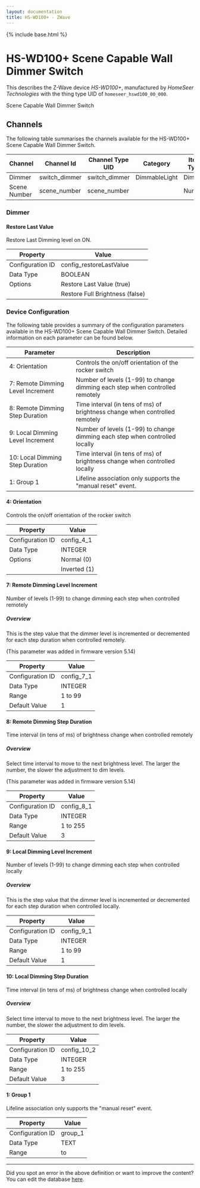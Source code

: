 ```yaml
---
layout: documentation
title: HS-WD100+ - ZWave
---
```


{% include base.html %}

# HS-WD100+ Scene Capable Wall Dimmer Switch

This describes the Z-Wave device *HS-WD100+*, manufactured by *HomeSeer Technologies* with the thing type UID of ```homeseer_hswd100_00_000```. 

Scene Capable Wall Dimmer Switch


## Channels
The following table summarises the channels available for the HS-WD100+ Scene Capable Wall Dimmer Switch.

| Channel | Channel Id | Channel Type UID | Category | Item Type |
|---------|------------|------------------|----------|-----------|
| Dimmer | switch_dimmer | switch_dimmer | DimmableLight | Dimmer |
| Scene Number | scene_number | scene_number |  | Number |


### Dimmer

#### Restore Last Value

Restore Last Dimming level on ON.


| Property         | Value    |
|------------------|----------|
| Configuration ID | config_restoreLastValue |
| Data Type        | BOOLEAN || Default Value | true |
| Options | Restore Last Value (true) |
|  | Restore Full Brightness (false) |


### Device Configuration
The following table provides a summary of the configuration parameters available in the HS-WD100+ Scene Capable Wall Dimmer Switch.
Detailed information on each parameter can be found below.

| Parameter   | Description |
|-------------|-------------|
| 4: Orientation | Controls the on/off orientation of the rocker switch |
| 7: Remote Dimming Level Increment | Number of levels (1-99) to change dimming each step when controlled remotely |
| 8: Remote Dimming Step Duration | Time interval (in tens of ms) of brightness change when controlled remotely |
| 9: Local Dimming Level Increment | Number of levels (1-99) to change dimming each step when controlled locally |
| 10: Local Dimming Step Duration | Time interval (in tens of ms) of brightness change when controlled locally |
| 1: Group 1 | Lifeline association only supports the "manual reset" event. |


#### 4: Orientation

Controls the on/off orientation of the rocker switch


| Property         | Value    |
|------------------|----------|
| Configuration ID | config_4_1 |
| Data Type        | INTEGER || Default Value | 0 |
| Options | Normal (0) |
|  | Inverted (1) |


#### 7: Remote Dimming Level Increment

Number of levels (1-99) to change dimming each step when controlled remotely  


##### Overview 

This is the step value that the dimmer level is incremented or decremented for each step duration when controlled remotely.

(This parameter was added in firmware version 5.14)


| Property         | Value    |
|------------------|----------|
| Configuration ID | config_7_1 |
| Data Type        | INTEGER |
| Range | 1 to 99 |
| Default Value | 1 |


#### 8: Remote Dimming Step Duration

Time interval (in tens of ms) of brightness change when controlled remotely  


##### Overview 

Select time interval to move to the next brightness level. The larger the number, the slower the adjustment to dim levels. 

(This parameter was added in firmware version 5.14)


| Property         | Value    |
|------------------|----------|
| Configuration ID | config_8_1 |
| Data Type        | INTEGER |
| Range | 1 to 255 |
| Default Value | 3 |


#### 9: Local Dimming Level Increment

Number of levels (1-99) to change dimming each step when controlled locally  


##### Overview 

This is the step value that the dimmer level is incremented or decremented for each step duration when controlled locally.


| Property         | Value    |
|------------------|----------|
| Configuration ID | config_9_1 |
| Data Type        | INTEGER |
| Range | 1 to 99 |
| Default Value | 1 |


#### 10: Local Dimming Step Duration

Time interval (in tens of ms) of brightness change when controlled locally  


##### Overview 

Select time interval to move to the next brightness level. The larger the number, the slower the adjustment to dim levels. 


| Property         | Value    |
|------------------|----------|
| Configuration ID | config_10_2 |
| Data Type        | INTEGER |
| Range | 1 to 255 |
| Default Value | 3 |


#### 1: Group 1

Lifeline association only supports the "manual reset" event.


| Property         | Value    |
|------------------|----------|
| Configuration ID | group_1 |
| Data Type        | TEXT |
| Range |  to  |


---

Did you spot an error in the above definition or want to improve the content?
You can edit the database [here](http://www.cd-jackson.com/index.php/zwave/zwave-device-database/zwave-device-list/devicesummary/346).
